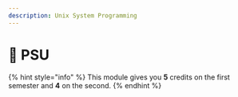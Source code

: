 ```yaml
---
description: Unix System Programming
---
```


# 🤯 PSU

{% hint style="info" %}
This module gives you **5** credits on the first semester and **4** on the second.
{% endhint %}
